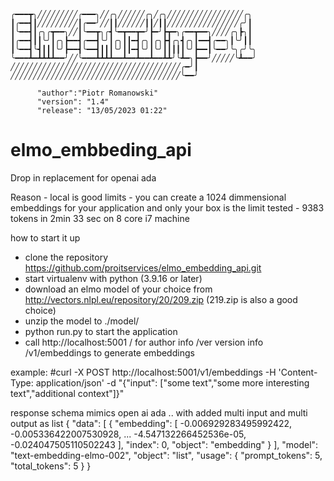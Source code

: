 

    ╭━━━┳╮╱╱╱╱╱╱╱╱╱╭━━━╮╱╱╭╮╱╱╱╱╱╱╭╮╱╭╮╱╱╱╱╱╱╱╱╱╱╱╱╱╱╱╱╱╭╮
    ┃╭━━┫┃╱╱╱╱╱╱╱╱╱┃╭━━╯╱╱┃┃╱╱╱╱╱╱┃┃╱┃┃╱╱╱╱╱╱╱╱╱╱╱╱╱╱╱╱╭╯┃
    ┃╰━━┫┃╭╮╭┳━━╮╱╱┃╰━━┳╮╭┫╰━┳━━┳━╯┣━╯┣┳━╮╭━━┳━━╮╱╱╱╱╭╮┣╮┃
    ┃╭━━┫┃┃╰╯┃╭╮┣━━┫╭━━┫╰╯┃╭╮┃┃━┫╭╮┃╭╮┣┫╭╮┫╭╮┃━━┫╭━━╮┃╰╯┃┃
    ┃╰━━┫╰┫┃┃┃╰╯┣━━┫╰━━┫┃┃┃╰╯┃┃━┫╰╯┃╰╯┃┃┃┃┃╰╯┣━━┃╰━━╯╰╮╭╯╰╮
    ╰━━━┻━┻┻┻┻━━╯╱╱╰━━━┻┻┻┻━━┻━━┻━━┻━━┻┻╯╰┻━╮┣━━╯╱╱╱╱╱╰┻━━╯
    ╱╱╱╱╱╱╱╱╱╱╱╱╱╱╱╱╱╱╱╱╱╱╱╱╱╱╱╱╱╱╱╱╱╱╱╱╱╱╭━╯┃
    ╱╱╱╱╱╱╱╱╱╱╱╱╱╱╱╱╱╱╱╱╱╱╱╱╱╱╱╱╱╱╱╱╱╱╱╱╱╱╰━━╯

          "author":"Piotr Romanowski"
          "version": "1.4"
          "release": "13/05/2023 01:22"

# elmo_embbeding_api
Drop in replacement for openai ada 

Reason - local is good 
limits - you can create a 1024 dimmensional embeddings for your application and only your box is the limit
tested - 9383 tokens in 2min 33 sec on 8 core i7 machine

how to start it up

- clone the repository https://github.com/proitservices/elmo_embedding_api.git
- start virtualenv with python (3.9.16 or later)
- download an elmo model of your choice from http://vectors.nlpl.eu/repository/20/209.zip (219.zip is also a good choice)
- unzip the model to ./model/
- python run.py to start the application
- call http://localhost:5001
 							/                   for author info 
 							/ver 	            version info
 							/v1/embeddings      to generate embeddings 



example:
#curl -X POST http://localhost:5001/v1/embeddings -H 'Content-Type: application/json' -d "{\"input\": [\"some text\",\"some more interesting text\",\"additional context\"]}"


response schema mimics open ai ada .. with added multi input and multi output as list 
{
  "data": [
    {
      "embedding": [
        -0.006929283495992422,
        -0.005336422007530928,
        ...
        -4.547132266452536e-05,
        -0.024047505110502243
      ],
      "index": 0,
      "object": "embedding"
    }
  ],
  "model": "text-embedding-elmo-002",
  "object": "list",
  "usage": {
    "prompt_tokens": 5,
    "total_tokens": 5
  }
}